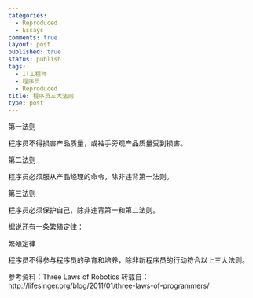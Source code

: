 ```yaml
--- 
categories: 
  - Reproduced
  - Essays
comments: true
layout: post
published: true
status: publish
tags: 
  - IT工程师
  - 程序员
  - Reproduced
title: 程序员三大法则
type: post
---
```

第一法则

程序员不得损害产品质量，或袖手旁观产品质量受到损害。

第二法则

程序员必须服从产品经理的命令，除非违背第一法则。

第三法则

程序员必须保护自己，除非违背第一和第二法则。

据说还有一条繁殖定律：

繁殖定律

程序员不得参与程序员的孕育和培养，除非新程序员的行动符合以上三大法则。

参考资料：Three Laws of Robotics
转载自：http://lifesinger.org/blog/2011/01/three-laws-of-programmers/
